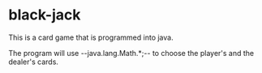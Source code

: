 # black-jack
This is a card game that is programmed into java.


The program will use  --java.lang.Math.*;-- to choose the player's and the dealer's cards. 